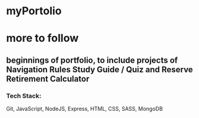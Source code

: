 # myPortolio
<h1> more to follow </h1>
<h2> beginnings of portfolio, to include projects of Navigation Rules Study Guide / Quiz and Reserve Retirement Calculator</h2>
<h3> Tech Stack: </h3>
<p>Git, JavaScript, NodeJS, Express, HTML, CSS, SASS, MongoDB<p>